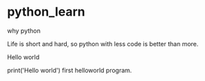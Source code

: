 # python_learn

why python

Life is short and hard, so python with less code is better than more.

Hello world

print('Hello world')
first helloworld program.

